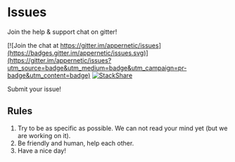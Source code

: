 # Issues

Join the help & support chat on gitter!

[![Join the chat at https://gitter.im/appernetic/issues](https://badges.gitter.im/appernetic/issues.svg)](https://gitter.im/appernetic/issues?utm_source=badge&utm_medium=badge&utm_campaign=pr-badge&utm_content=badge) [![StackShare](http://img.shields.io/badge/tech-stack-0690fa.svg?style=flat)](http://stackshare.io/appernetic/appernetic)


Submit your issue!

## Rules
1. Try to be as specific as possible. We can not read your mind yet (but we are working on it).
2. Be friendly and human, help each other.
3. Have a nice day!
